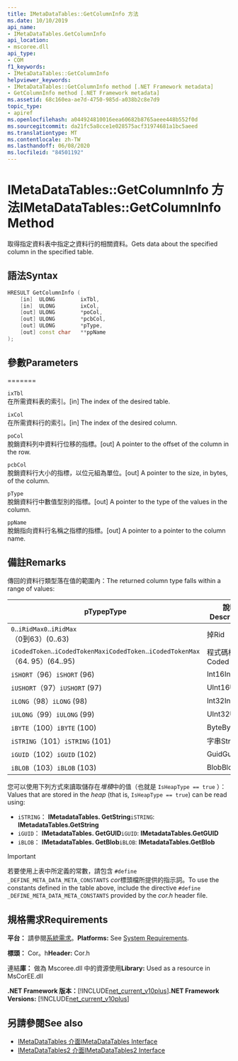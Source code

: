 ```yaml
---
title: IMetaDataTables::GetColumnInfo 方法
ms.date: 10/10/2019
api_name:
- IMetaDataTables.GetColumnInfo
api_location:
- mscoree.dll
api_type:
- COM
f1_keywords:
- IMetaDataTables::GetColumnInfo
helpviewer_keywords:
- IMetaDataTables::GetColumnInfo method [.NET Framework metadata]
- GetColumnInfo method [.NET Framework metadata]
ms.assetid: 68c160ea-ae7d-4750-985d-a038b2c8e7d9
topic_type:
- apiref
ms.openlocfilehash: a044924810016eea60682b8765aeee448b552f0d
ms.sourcegitcommit: da21fc5a8cce1e028575acf31974681a1bc5aeed
ms.translationtype: MT
ms.contentlocale: zh-TW
ms.lasthandoff: 06/08/2020
ms.locfileid: "84501192"
---
```

# <a name="imetadatatablesgetcolumninfo-method"></a><span data-ttu-id="4d2e8-102">IMetaDataTables::GetColumnInfo 方法</span><span class="sxs-lookup"><span data-stu-id="4d2e8-102">IMetaDataTables::GetColumnInfo Method</span></span>
<span data-ttu-id="4d2e8-103">取得指定資料表中指定之資料行的相關資料。</span><span class="sxs-lookup"><span data-stu-id="4d2e8-103">Gets data about the specified column in the specified table.</span></span>  
  
## <a name="syntax"></a><span data-ttu-id="4d2e8-104">語法</span><span class="sxs-lookup"><span data-stu-id="4d2e8-104">Syntax</span></span>  
  
```cpp  
HRESULT GetColumnInfo (
    [in]  ULONG        ixTbl,  
    [in]  ULONG        ixCol,  
    [out] ULONG        *poCol,  
    [out] ULONG        *pcbCol,  
    [out] ULONG        *pType,  
    [out] const char   **ppName  
);  
```  
  
## <a name="parameters"></a><span data-ttu-id="4d2e8-105">參數</span><span class="sxs-lookup"><span data-stu-id="4d2e8-105">Parameters</span></span>
=======

 `ixTbl`  
 <span data-ttu-id="4d2e8-106">在所需資料表的索引。</span><span class="sxs-lookup"><span data-stu-id="4d2e8-106">[in] The index of the desired table.</span></span>  
  
 `ixCol`  
 <span data-ttu-id="4d2e8-107">在所需資料行的索引。</span><span class="sxs-lookup"><span data-stu-id="4d2e8-107">[in] The index of the desired column.</span></span>  
  
 `poCol`  
 <span data-ttu-id="4d2e8-108">脫銷資料列中資料行位移的指標。</span><span class="sxs-lookup"><span data-stu-id="4d2e8-108">[out] A pointer to the offset of the column in the row.</span></span>  
  
 `pcbCol`  
 <span data-ttu-id="4d2e8-109">脫銷資料行大小的指標，以位元組為單位。</span><span class="sxs-lookup"><span data-stu-id="4d2e8-109">[out] A pointer to the size, in bytes, of the column.</span></span>  
  
 `pType`  
 <span data-ttu-id="4d2e8-110">脫銷資料行中數值型別的指標。</span><span class="sxs-lookup"><span data-stu-id="4d2e8-110">[out] A pointer to the type of the values in the column.</span></span>  
  
 `ppName`  
 <span data-ttu-id="4d2e8-111">脫銷指向資料行名稱之指標的指標。</span><span class="sxs-lookup"><span data-stu-id="4d2e8-111">[out] A pointer to a pointer to the column name.</span></span>  

## <a name="remarks"></a><span data-ttu-id="4d2e8-112">備註</span><span class="sxs-lookup"><span data-stu-id="4d2e8-112">Remarks</span></span>

<span data-ttu-id="4d2e8-113">傳回的資料行類型落在值的範圍內：</span><span class="sxs-lookup"><span data-stu-id="4d2e8-113">The returned column type falls within a range of values:</span></span>

| <span data-ttu-id="4d2e8-114">pType</span><span class="sxs-lookup"><span data-stu-id="4d2e8-114">pType</span></span>                    | <span data-ttu-id="4d2e8-115">說明</span><span class="sxs-lookup"><span data-stu-id="4d2e8-115">Description</span></span>   | <span data-ttu-id="4d2e8-116">Helper 函式</span><span class="sxs-lookup"><span data-stu-id="4d2e8-116">Helper function</span></span>                   |
|--------------------------|---------------|-----------------------------------|
| <span data-ttu-id="4d2e8-117">`0`..`iRidMax`</span><span class="sxs-lookup"><span data-stu-id="4d2e8-117">`0`..`iRidMax`</span></span><br><span data-ttu-id="4d2e8-118">（0到63）</span><span class="sxs-lookup"><span data-stu-id="4d2e8-118">(0..63)</span></span>   | <span data-ttu-id="4d2e8-119">掉</span><span class="sxs-lookup"><span data-stu-id="4d2e8-119">Rid</span></span>           | <span data-ttu-id="4d2e8-120">**IsRidType**</span><span class="sxs-lookup"><span data-stu-id="4d2e8-120">**IsRidType**</span></span><br><span data-ttu-id="4d2e8-121">**IsRidOrToken**</span><span class="sxs-lookup"><span data-stu-id="4d2e8-121">**IsRidOrToken**</span></span> |
| <span data-ttu-id="4d2e8-122">`iCodedToken`..`iCodedTokenMax`</span><span class="sxs-lookup"><span data-stu-id="4d2e8-122">`iCodedToken`..`iCodedTokenMax`</span></span><br><span data-ttu-id="4d2e8-123">（64. 95）</span><span class="sxs-lookup"><span data-stu-id="4d2e8-123">(64..95)</span></span> | <span data-ttu-id="4d2e8-124">程式碼標記</span><span class="sxs-lookup"><span data-stu-id="4d2e8-124">Coded token</span></span> | <span data-ttu-id="4d2e8-125">**IsCodedTokenType**</span><span class="sxs-lookup"><span data-stu-id="4d2e8-125">**IsCodedTokenType**</span></span> <br><span data-ttu-id="4d2e8-126">**IsRidOrToken**</span><span class="sxs-lookup"><span data-stu-id="4d2e8-126">**IsRidOrToken**</span></span> |
| <span data-ttu-id="4d2e8-127">`iSHORT`（96）</span><span class="sxs-lookup"><span data-stu-id="4d2e8-127">`iSHORT` (96)</span></span>            | <span data-ttu-id="4d2e8-128">Int16</span><span class="sxs-lookup"><span data-stu-id="4d2e8-128">Int16</span></span>         | <span data-ttu-id="4d2e8-129">**IsFixedType**</span><span class="sxs-lookup"><span data-stu-id="4d2e8-129">**IsFixedType**</span></span>                   |
| <span data-ttu-id="4d2e8-130">`iUSHORT`（97）</span><span class="sxs-lookup"><span data-stu-id="4d2e8-130">`iUSHORT` (97)</span></span>           | <span data-ttu-id="4d2e8-131">UInt16</span><span class="sxs-lookup"><span data-stu-id="4d2e8-131">UInt16</span></span>        | <span data-ttu-id="4d2e8-132">**IsFixedType**</span><span class="sxs-lookup"><span data-stu-id="4d2e8-132">**IsFixedType**</span></span>                   |
| <span data-ttu-id="4d2e8-133">`iLONG`（98）</span><span class="sxs-lookup"><span data-stu-id="4d2e8-133">`iLONG` (98)</span></span>             | <span data-ttu-id="4d2e8-134">Int32</span><span class="sxs-lookup"><span data-stu-id="4d2e8-134">Int32</span></span>         | <span data-ttu-id="4d2e8-135">**IsFixedType**</span><span class="sxs-lookup"><span data-stu-id="4d2e8-135">**IsFixedType**</span></span>                   |
| <span data-ttu-id="4d2e8-136">`iULONG`（99）</span><span class="sxs-lookup"><span data-stu-id="4d2e8-136">`iULONG` (99)</span></span>            | <span data-ttu-id="4d2e8-137">UInt32</span><span class="sxs-lookup"><span data-stu-id="4d2e8-137">UInt32</span></span>        | <span data-ttu-id="4d2e8-138">**IsFixedType**</span><span class="sxs-lookup"><span data-stu-id="4d2e8-138">**IsFixedType**</span></span>                   |
| <span data-ttu-id="4d2e8-139">`iBYTE`（100）</span><span class="sxs-lookup"><span data-stu-id="4d2e8-139">`iBYTE` (100)</span></span>            | <span data-ttu-id="4d2e8-140">Byte</span><span class="sxs-lookup"><span data-stu-id="4d2e8-140">Byte</span></span>          | <span data-ttu-id="4d2e8-141">**IsFixedType**</span><span class="sxs-lookup"><span data-stu-id="4d2e8-141">**IsFixedType**</span></span>                   |
| <span data-ttu-id="4d2e8-142">`iSTRING`（101）</span><span class="sxs-lookup"><span data-stu-id="4d2e8-142">`iSTRING` (101)</span></span>          | <span data-ttu-id="4d2e8-143">字串</span><span class="sxs-lookup"><span data-stu-id="4d2e8-143">String</span></span>        | <span data-ttu-id="4d2e8-144">**IsHeapType**</span><span class="sxs-lookup"><span data-stu-id="4d2e8-144">**IsHeapType**</span></span>                    |
| <span data-ttu-id="4d2e8-145">`iGUID`（102）</span><span class="sxs-lookup"><span data-stu-id="4d2e8-145">`iGUID` (102)</span></span>            | <span data-ttu-id="4d2e8-146">Guid</span><span class="sxs-lookup"><span data-stu-id="4d2e8-146">Guid</span></span>          | <span data-ttu-id="4d2e8-147">**IsHeapType**</span><span class="sxs-lookup"><span data-stu-id="4d2e8-147">**IsHeapType**</span></span>                    |
| <span data-ttu-id="4d2e8-148">`iBLOB`（103）</span><span class="sxs-lookup"><span data-stu-id="4d2e8-148">`iBLOB` (103)</span></span>            | <span data-ttu-id="4d2e8-149">Blob</span><span class="sxs-lookup"><span data-stu-id="4d2e8-149">Blob</span></span>          | <span data-ttu-id="4d2e8-150">**IsHeapType**</span><span class="sxs-lookup"><span data-stu-id="4d2e8-150">**IsHeapType**</span></span>                    |

<span data-ttu-id="4d2e8-151">您可以使用下列方式來讀取儲存在*堆積*中的值（也就是 `IsHeapType == true` ）：</span><span class="sxs-lookup"><span data-stu-id="4d2e8-151">Values that are stored in the *heap* (that is, `IsHeapType == true`) can be read using:</span></span>

- <span data-ttu-id="4d2e8-152">`iSTRING`： **IMetadataTables. GetString**</span><span class="sxs-lookup"><span data-stu-id="4d2e8-152">`iSTRING`: **IMetadataTables.GetString**</span></span>
- <span data-ttu-id="4d2e8-153">`iGUID`： **IMetadataTables. GetGUID**</span><span class="sxs-lookup"><span data-stu-id="4d2e8-153">`iGUID`: **IMetadataTables.GetGUID**</span></span>
- <span data-ttu-id="4d2e8-154">`iBLOB`： **IMetadataTables. GetBlob**</span><span class="sxs-lookup"><span data-stu-id="4d2e8-154">`iBLOB`: **IMetadataTables.GetBlob**</span></span>

> [!IMPORTANT]
> <span data-ttu-id="4d2e8-155">若要使用上表中所定義的常數，請包含 `#define _DEFINE_META_DATA_META_CONSTANTS` *cor*標頭檔所提供的指示詞。</span><span class="sxs-lookup"><span data-stu-id="4d2e8-155">To use the constants defined in the table above, include the directive `#define _DEFINE_META_DATA_META_CONSTANTS` provided by the *cor.h* header file.</span></span>

## <a name="requirements"></a><span data-ttu-id="4d2e8-156">規格需求</span><span class="sxs-lookup"><span data-stu-id="4d2e8-156">Requirements</span></span>  
 <span data-ttu-id="4d2e8-157">**平台：** 請參閱[系統需求](../../get-started/system-requirements.md)。</span><span class="sxs-lookup"><span data-stu-id="4d2e8-157">**Platforms:** See [System Requirements](../../get-started/system-requirements.md).</span></span>  
  
 <span data-ttu-id="4d2e8-158">**標頭：** Cor。h</span><span class="sxs-lookup"><span data-stu-id="4d2e8-158">**Header:** Cor.h</span></span>  
  
 <span data-ttu-id="4d2e8-159">連結**庫：** 做為 Mscoree.dll 中的資源使用</span><span class="sxs-lookup"><span data-stu-id="4d2e8-159">**Library:** Used as a resource in MsCorEE.dll</span></span>  
  
 <span data-ttu-id="4d2e8-160">**.NET Framework 版本：**[!INCLUDE[net_current_v10plus](../../../../includes/net-current-v10plus-md.md)]</span><span class="sxs-lookup"><span data-stu-id="4d2e8-160">**.NET Framework Versions:** [!INCLUDE[net_current_v10plus](../../../../includes/net-current-v10plus-md.md)]</span></span>  
  
## <a name="see-also"></a><span data-ttu-id="4d2e8-161">另請參閱</span><span class="sxs-lookup"><span data-stu-id="4d2e8-161">See also</span></span>

- [<span data-ttu-id="4d2e8-162">IMetaDataTables 介面</span><span class="sxs-lookup"><span data-stu-id="4d2e8-162">IMetaDataTables Interface</span></span>](imetadatatables-interface.md)
- [<span data-ttu-id="4d2e8-163">IMetaDataTables2 介面</span><span class="sxs-lookup"><span data-stu-id="4d2e8-163">IMetaDataTables2 Interface</span></span>](imetadatatables2-interface.md)
